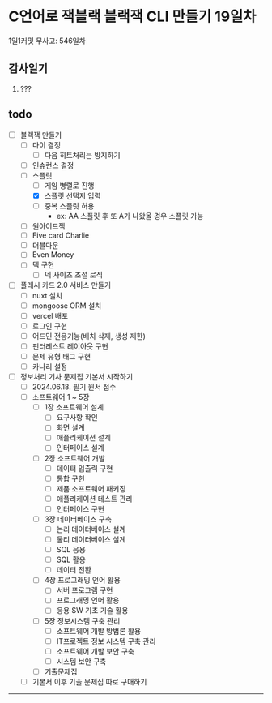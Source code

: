 # C언어로 잭블랙 블랙잭 CLI 만들기 19일차

1일1커밋 무사고: 546일차

## 감사일기

1. ???

## todo

- [ ] 블랙잭 만들기
  - [ ] 다이 결정
    - [ ] 다음 히트처리는 방지하기
  - [ ] 인슈런스 결정
  - [ ] 스플릿
    - [ ] 게임 병렬로 진행
    - [x] 스플릿 선택지 입력
    - [ ] 중복 스플릿 허용
      - ex: AA 스플릿 후 또 A가 나왔올 경우 스플릿 가능
  - [ ] 원아이드잭
  - [ ] Five card Charlie
  - [ ] 더블다운
  - [ ] Even Money
  - [ ] 덱 구현
    - [ ] 덱 사이즈 조절 로직
- [ ] 플래시 카드 2.0 서비스 만들기
  - [ ] nuxt 설치
  - [ ] mongoose ORM 설치
  - [ ] vercel 배포
  - [ ] 로그인 구현
  - [ ] 어드민 전용기능(배치 삭제, 생성 제한)
  - [ ] 핀터레스트 레이아웃 구현
  - [ ] 문제 유형 태그 구현
  - [ ] 카나리 설정
- [ ] 정보처리 기사 문제집 기본서 시작하기
  - [ ] 2024.06.18. 필기 원서 접수
  - [ ] 소프트웨어 1 ~ 5장
    - [ ] 1장 소프트웨어 설계
      - [ ] 요구사항 확인
      - [ ] 화면 설계
      - [ ] 애플리케이션 설계
      - [ ] 인터페이스 설계
    - [ ] 2장 소프트웨어 개발
      - [ ] 데이터 입출력 구현
      - [ ] 통합 구현
      - [ ] 제품 소프트웨어 패키징
      - [ ] 애플리케이션 테스트 관리
      - [ ] 인터페이스 구현
    - [ ] 3장 데이터베이스 구축
      - [ ] 논리 데이터베이스 설계
      - [ ] 물리 데이터베이스 설계
      - [ ] SQL 응용
      - [ ] SQL 활용
      - [ ] 데이터 전환
    - [ ] 4장 프로그래밍 언어 활용
      - [ ] 서버 프로그램 구현
      - [ ] 프로그래밍 언어 활용
      - [ ] 응용 SW 기초 기술 활용
    - [ ] 5장 정보시스템 구축 관리
      - [ ] 소프트웨어 개발 방법론 활용
      - [ ] IT프로젝트 정보 시스템 구축 관리
      - [ ] 소프트웨어 개발 보안 구축
      - [ ] 시스템 보안 구축
    - [ ] 기출문제집
  - [ ] 기본서 이후 기출 문제집 따로 구매하기

---
